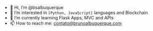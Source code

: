 - 👋 Hi, I’m @bsalbuquerque
- 👀 I’m interested in ```[Python, JavaScript]``` languages and Blockchain
- 🌱 I’m currently learning Flask Apps, MVC and APIs
- 📫 How to reach me: contato@brunoalbuquerque.com

